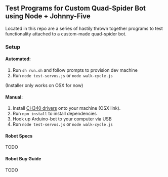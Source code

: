 ## Test Programs for Custom Quad-Spider Bot using Node + Johnny-Five
Located in this repo are a series of hastily thrown together programs to test functionality attached to a custom-made quad-spider bot.


### Setup
#### Automated:

1. Run `sh run.sh` and follow prompts to provision dev machine
2. Run `node test-servos.js` or `node walk-cycle.js`

(Installer only works on OSX for now)

#### Manual:

1. Install [CH340 drivers](http://blog.sengotta.net/signed-mac-os-driver-for-winchiphead-ch340-serial-bridge/) onto your machine (OSX link).
2. Run `npm install` to install dependencies
3. Hook up Arduino-bot to your computer via USB
4.  Run `node test-servos.js` or `node walk-cycle.js`

#### Robot Specs
TODO

#### Robot Buy Guide
TODO
